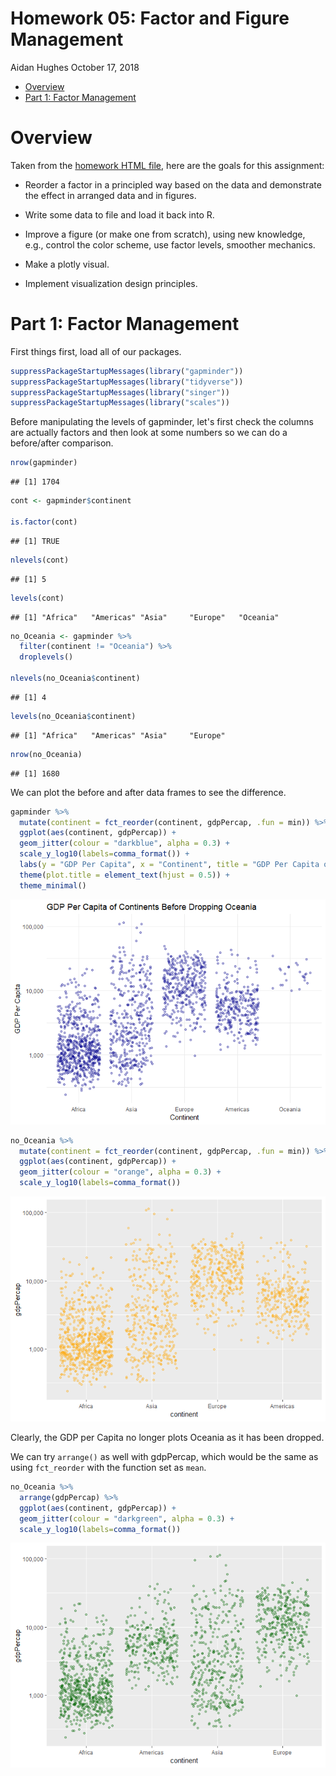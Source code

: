 Homework 05: Factor and Figure Management
================
Aidan Hughes
October 17, 2018

-   [Overview](#overview)
-   [Part 1: Factor Management](#part-1-factor-management)

Overview
========

Taken from the [homework HTML file](http://stat545.com/Classroom/assignments/hw05/hw05.html), here are the goals for this assignment:

-   Reorder a factor in a principled way based on the data and demonstrate the effect in arranged data and in figures.

-   Write some data to file and load it back into R.

-   Improve a figure (or make one from scratch), using new knowledge, e.g., control the color scheme, use factor levels, smoother mechanics.

-   Make a plotly visual.

-   Implement visualization design principles.

Part 1: Factor Management
=========================

First things first, load all of our packages.

``` r
suppressPackageStartupMessages(library("gapminder"))
suppressPackageStartupMessages(library("tidyverse"))
suppressPackageStartupMessages(library("singer"))
suppressPackageStartupMessages(library("scales"))
```

Before manipulating the levels of gapminder, let's first check the columns are actually factors and then look at some numbers so we can do a before/after comparison.

``` r
nrow(gapminder)
```

    ## [1] 1704

``` r
cont <- gapminder$continent

is.factor(cont)
```

    ## [1] TRUE

``` r
nlevels(cont)
```

    ## [1] 5

``` r
levels(cont)
```

    ## [1] "Africa"   "Americas" "Asia"     "Europe"   "Oceania"

``` r
no_Oceania <- gapminder %>%
  filter(continent != "Oceania") %>%
  droplevels()
  
nlevels(no_Oceania$continent)
```

    ## [1] 4

``` r
levels(no_Oceania$continent)
```

    ## [1] "Africa"   "Americas" "Asia"     "Europe"

``` r
nrow(no_Oceania)
```

    ## [1] 1680

We can plot the before and after data frames to see the difference.

``` r
gapminder %>%
  mutate(continent = fct_reorder(continent, gdpPercap, .fun = min)) %>%
  ggplot(aes(continent, gdpPercap)) +
  geom_jitter(colour = "darkblue", alpha = 0.3) +
  scale_y_log10(labels=comma_format()) + 
  labs(y = "GDP Per Capita", x = "Continent", title = "GDP Per Capita of Continents Before Dropping Oceania") +
  theme(plot.title = element_text(hjust = 0.5)) +
  theme_minimal()
```

![](hw05-aidanh14_files/figure-markdown_github/Oceania%20not%20dropped-1.png)

``` r
no_Oceania %>%
  mutate(continent = fct_reorder(continent, gdpPercap, .fun = min)) %>%
  ggplot(aes(continent, gdpPercap)) +
  geom_jitter(colour = "orange", alpha = 0.3) +
  scale_y_log10(labels=comma_format())
```

![](hw05-aidanh14_files/figure-markdown_github/Oceania%20dropped-1.png)

Clearly, the GDP per Capita no longer plots Oceania as it has been dropped.

We can try `arrange()` as well with gdpPercap, which would be the same as using `fct_reorder` with the function set as `mean`.

``` r
no_Oceania %>%
  arrange(gdpPercap) %>%
  ggplot(aes(continent, gdpPercap)) +
  geom_jitter(colour = "darkgreen", alpha = 0.3) +
  scale_y_log10(labels=comma_format())
```

![](hw05-aidanh14_files/figure-markdown_github/unnamed-chunk-1-1.png)
